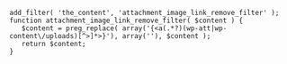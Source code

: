 <!--
id: 25839324367
link: http://blog.hengkiardo.com/post/25839324367/wp-remove-link
slug: wp-remove-link
date: Mon Jun 25 2012 13:37:00 GMT+0700 (WIT)
publish: 2012-06-025
tags: worpdress
title: How to Automatically Remove Links from WordPress Images
-->


    add_filter( 'the_content', 'attachment_image_link_remove_filter' ); 
    function attachment_image_link_remove_filter( $content ) { 
       $content = preg_replace( array('{<a(.*?)(wp-att|wp-content\/uploads)[^>]*>}'), array(''), $content ); 
       return $content; 
    }
     

